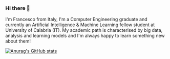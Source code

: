 ### Hi there 👋

I'm Francesco from Italy, I'm a Computer Engineering graduate and currently an Artificial Intelligence & Machine Learning fellow student at University of Calabria (IT).
My academic path is characterised by big data, analysis and learning models and I'm always happy to learn something new about them!

[![Anurag's GitHub stats](https://github-readme-stats.vercel.app/api?username=francescoocurcio)](https://github.com/anuraghazra/github-readme-stats)
